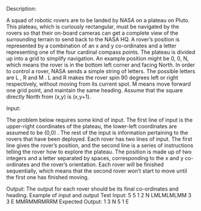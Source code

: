 Description:

   A squad of robotic rovers are to be landed by NASA on a plateau on Pluto. This plateau, which is curiously rectangular, must be navigated by the rovers so that their on-board cameras can get a complete view of the surrounding terrain to send back to the NASA HQ.
   A rover’s position is represented by a combination of an x and y co-ordinates and a letter representing one of the four cardinal compass points. The plateau is divided up into a grid to simplify navigation. An example position might be 0, 0, N, which means the rover is in the bottom left corner and facing North.
   In order to control a rover, NASA sends a simple string of letters. The possible letters are L , R and M . L and R makes the rover spin 90 degrees left or right respectively, without moving from its current spot. M means move forward one grid point, and maintain the same heading. Assume that the square directly North from (x,y) is (x,y+1).

Input:

   The problem below requires some kind of input. 
   The first line of input is the upper-right coordinates of the plateau, the lower-left coordinates are assumed to be (0,0) .
   The rest of the input is information pertaining to the rovers that have been deployed. Each rover has two lines of input.
   The first line gives the rover’s position, and the second line is a series of instructions telling the rover how to explore the plateau.
   The position is made up of two integers and a letter separated by spaces, corresponding to the x and y co-ordinates and the rover’s orientation. Each rover will be finished sequentially, which means that the second rover won’t start to move until the first one has finished moving.


 Output:
   The output for each rover should be its final co-ordinates and heading. 
   Example of input and output
  Test Input:
    5 5
    1 2 N
    LMLMLMLMM
    3 3 E
    MMRMMRMRRM
  Expected Output:
    1 3 N
    5 1 E
